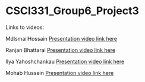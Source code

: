 # CSCI331_Group6_Project3

Links to videos:

MdIsmailHossain [Presentation video link here](https://youtu.be/44Ob7Yyj1Iw)

Ranjan Bhattarai [Presentation video link here](https://youtu.be/mb_6HmQZntE)

Ilya Yahoshchankau [Presentation video link here](https://youtu.be/8ECe5cZYtCU)

Mohab Hussein [Presentation video link here](https://youtu.be/xXaCHHVD6Y4)
